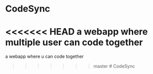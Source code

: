 # CodeSync
<<<<<<< HEAD
a webapp where multiple user can code together 
=======
a webapp where u can code together 
>>>>>>> master
#   C o d e S y n c  
 